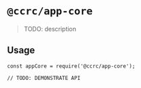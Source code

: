 # `@ccrc/app-core`

> TODO: description

## Usage

```
const appCore = require('@ccrc/app-core');

// TODO: DEMONSTRATE API
```
